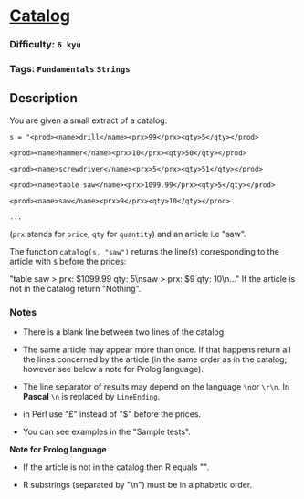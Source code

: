 # [Catalog](https://www.codewars.com/kata/59d9d8cb27ee005972000045)

### Difficulty: `6 kyu`

### Tags: `Fundamentals` `Strings`

## Description

You are given a small extract of a catalog:

```
s = "<prod><name>drill</name><prx>99</prx><qty>5</qty></prod>

<prod><name>hammer</name><prx>10</prx><qty>50</qty></prod>

<prod><name>screwdriver</name><prx>5</prx><qty>51</qty></prod>

<prod><name>table saw</name><prx>1099.99</prx><qty>5</qty></prod>

<prod><name>saw</name><prx>9</prx><qty>10</qty></prod>

...
```

(`prx` stands for `price`, `qty` for `quantity`) and an article i.e "saw".

The function `catalog(s, "saw")` returns the line(s) corresponding to the article with `$` before the prices:

"table saw > prx: $1099.99 qty: 5\nsaw > prx: $9 qty: 10\n..."
If the article is not in the catalog return "Nothing".

### Notes
- There is a blank line between two lines of the catalog.

- The same article may appear more than once. If that happens return all the lines concerned by the article (in the same order as in the catalog; however see below a note for Prolog language).

- The line separator of results may depend on the language `\n`or `\r\n`. In **Pascal** `\n` is replaced by `LineEnding`.

- in Perl use "£" instead of "$" before the prices.

- You can see examples in the "Sample tests".

**Note for Prolog language**
- If the article is not in the catalog then R equals "".

- R substrings (separated by "\n") must be in alphabetic order.

